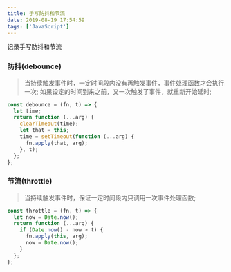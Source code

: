 ```yaml
---
title: 手写防抖和节流
date: 2019-08-19 17:54:59
tags: ['JavaScript']
---
```


记录手写防抖和节流

<!--more-->

### 防抖(debounce)

> 当持续触发事件时，一定时间段内没有再触发事件，事件处理函数才会执行一次;
> 如果设定的时间到来之前，又一次触发了事件，就重新开始延时;

```javascript
const debounce = (fn, t) => {
  let time;
  return function (...arg) {
    clearTimeout(time);
    let that = this;
    time = setTimeout(function (...arg) {
      fn.apply(that, arg);
    }, t);
  };
};
```

### 节流(throttle)

> 当持续触发事件时，保证一定时间段内只调用一次事件处理函数;

```javascript
const throttle = (fn, t) => {
  let now = Date.now();
  return function (...arg) {
    if (Date.now() - now > t) {
      fn.apply(this, arg);
      now = Date.now();
    }
  };
};
```
